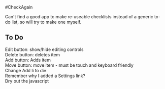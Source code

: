 #CheckAgain

Can't find a good app to make re-useable checklists instead of a generic to-do list, so will try to make one myself.

To Do
-----
Edit button: show/hide editing controls   
Delete button: deletes item   
Add button: Adds item   
Move button: move item - must be touch and keyboard friendly  
Change Add li to div  
Remember why I added a Settings link?  
Dry out the javascript  
